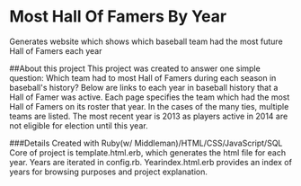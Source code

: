 # Most Hall Of Famers By Year
Generates website which shows which baseball team had the most future Hall of Famers each year

##About this project
This project was created to answer one simple question: Which team had to most Hall of Famers during 
each season in baseball's history? Below are links to each year in baseball history that a Hall of Famer 
was active. Each page specifies the team which had the most Hall of Famers on its roster that year. In the 
cases of the many ties, multiple teams are listed. The most recent year is 2013 as players active in 2014 
are not eligible for election until this year.

###Details
Created with Ruby(w/ Middleman)/HTML/CSS/JavaScript/SQL
Core of project is template.html.erb, which generates the html file for each year. Years are iterated in config.rb. 
Yearindex.html.erb provides an index of years for browsing purposes and project explanation. 
